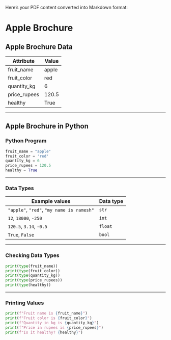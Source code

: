Here’s your PDF content converted into Markdown format:

# Apple Brochure

## Apple Brochure Data

| Attribute      | Value   |
|----------------|---------|
| fruit_name     | apple   |
| fruit_color    | red     |
| quantity_kg    | 6       |
| price_rupees   | 120.5   |
| healthy        | True    |

---

## Apple Brochure in Python

### Python Program

```python
fruit_name = "apple"
fruit_color = 'red'
quantity_kg = 6
price_rupees = 120.5
healthy = True
````

---

### Data Types

| Example values                            | Data type |
| ----------------------------------------- | --------- |
| `"apple"`, `"red"`, `"my name is ramesh"` | `str`     |
| `12`, `18000`, `-250`                     | `int`     |
| `120.5`, `3.14`, `-0.5`                   | `float`   |
| `True`, `False`                           | `bool`    |

---

### Checking Data Types

```python
print(type(fruit_name))
print(type(fruit_color))
print(type(quantity_kg))
print(type(price_rupees))
print(type(healthy))
```

---

### Printing Values

```python
print(f"Fruit name is {fruit_name}")
print(f"Fruit color is {fruit_color}")
print(f"Quantity in kg is {quantity_kg}")
print(f"Price in rupees is {price_rupees}")
print(f"Is it healthy? {healthy}")
```

